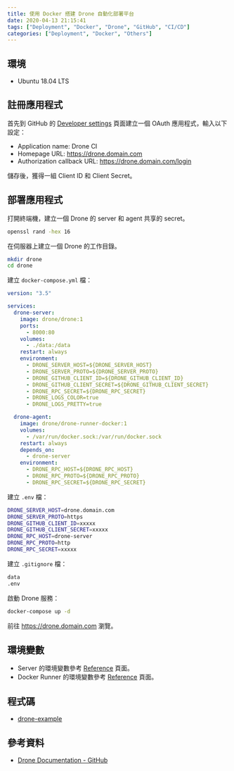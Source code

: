 ```yaml
---
title: 使用 Docker 搭建 Drone 自動化部署平台
date: 2020-04-13 21:15:41
tags: ["Deployment", "Docker", "Drone", "GitHub", "CI/CD"]
categories: ["Deployment", "Docker", "Others"]
---
```


## 環境

- Ubuntu 18.04 LTS

## 註冊應用程式

首先到 GitHub 的 [Developer settings](https://github.com/settings/developers) 頁面建立一個 OAuth 應用程式，輸入以下設定：

- Application name: Drone CI
- Homepage URL: <https://drone.domain.com>
- Authorization callback URL: <https://drone.domain.com/login>

儲存後，獲得一組 Client ID 和 Client Secret。

## 部署應用程式

打開終端機，建立一個 Drone 的 server 和 agent 共享的 secret。

```bash
openssl rand -hex 16
```

在伺服器上建立一個 Drone 的工作目錄。

```bash
mkdir drone
cd drone
```

建立 `docker-compose.yml` 檔：

```yaml
version: "3.5"

services:
  drone-server:
    image: drone/drone:1
    ports:
      - 8000:80
    volumes:
      - ./data:/data
    restart: always
    environment:
      - DRONE_SERVER_HOST=${DRONE_SERVER_HOST}
      - DRONE_SERVER_PROTO=${DRONE_SERVER_PROTO}
      - DRONE_GITHUB_CLIENT_ID=${DRONE_GITHUB_CLIENT_ID}
      - DRONE_GITHUB_CLIENT_SECRET=${DRONE_GITHUB_CLIENT_SECRET}
      - DRONE_RPC_SECRET=${DRONE_RPC_SECRET}
      - DRONE_LOGS_COLOR=true
      - DRONE_LOGS_PRETTY=true

  drone-agent:
    image: drone/drone-runner-docker:1
    volumes:
      - /var/run/docker.sock:/var/run/docker.sock
    restart: always
    depends_on:
      - drone-server
    environment:
      - DRONE_RPC_HOST=${DRONE_RPC_HOST}
      - DRONE_RPC_PROTO=${DRONE_RPC_PROTO}
      - DRONE_RPC_SECRET=${DRONE_RPC_SECRET}
```

建立 `.env` 檔：

```bash
DRONE_SERVER_HOST=drone.domain.com
DRONE_SERVER_PROTO=https
DRONE_GITHUB_CLIENT_ID=xxxxx
DRONE_GITHUB_CLIENT_SECRET=xxxxx
DRONE_RPC_HOST=drone-server
DRONE_RPC_PROTO=http
DRONE_RPC_SECRET=xxxxx
```

建立 `.gitignore` 檔：

```bash
data
.env
```

啟動 Drone 服務：

```bash
docker-compose up -d
```

前往 <https://drone.domain.com> 瀏覽。

## 環境變數

- Server 的環境變數參考 [Reference](https://docs.drone.io/server/reference/) 頁面。
- Docker Runner 的環境變數參考 [Reference](https://docs.drone.io/server/reference/) 頁面。

## 程式碼

- [drone-example](https://github.com/memochou1993/drone-example)

## 參考資料

- [Drone Documentation - GitHub](https://docs.drone.io/server/provider/github/)
